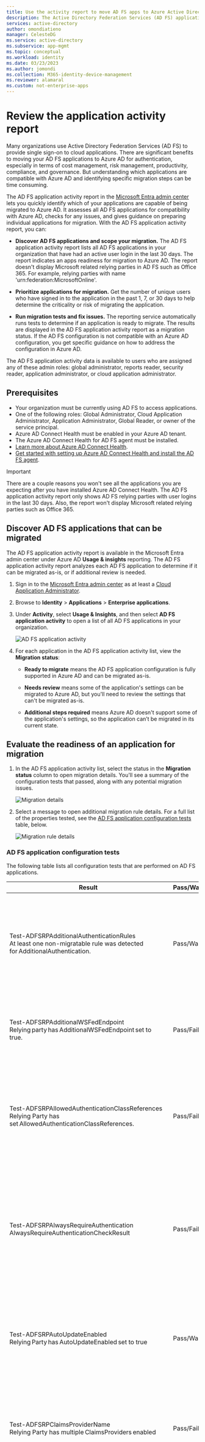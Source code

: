 ```yaml
---
title: Use the activity report to move AD FS apps to Azure Active Directory
description: The Active Directory Federation Services (AD FS) application activity report lets you quickly migrate applications from AD FS to Azure Active Directory (Azure AD). This migration tool for AD FS identifies compatibility with Azure AD and gives migration guidance.
services: active-directory
author: omondiatieno
manager: CelesteDG
ms.service: active-directory
ms.subservice: app-mgmt
ms.topic: conceptual
ms.workload: identity
ms.date: 03/23/2023
ms.author: jomondi
ms.collection: M365-identity-device-management
ms.reviewer: alamaral
ms.custom: not-enterprise-apps
---
```


# Review the application activity report

Many organizations use Active Directory Federation Services (AD FS) to provide single sign-on to cloud applications. There are significant benefits to moving your AD FS applications to Azure AD for authentication, especially in terms of cost management, risk management, productivity, compliance, and governance. But understanding which applications are compatible with Azure AD and identifying specific migration steps can be time consuming.

The AD FS application activity report in the [Microsoft Entra admin center](https://entra.microsoft.com) lets you quickly identify which of your applications are capable of being migrated to Azure AD. It assesses all AD FS applications for compatibility with Azure AD, checks for any issues, and gives guidance on preparing individual applications for migration. With the AD FS application activity report, you can:

* **Discover AD FS applications and scope your migration.** The AD FS application activity report lists all AD FS applications in your organization that have had an active user login in the last 30 days. The report indicates an apps readiness for migration to Azure AD. The report doesn't display Microsoft related relying parties in AD FS such as Office 365. For example, relying parties with name 'urn:federation:MicrosoftOnline'.

* **Prioritize applications for migration.** Get the number of unique users who have signed in to the application in the past 1, 7, or 30 days to help determine the criticality or risk of migrating the application.
* **Run migration tests and fix issues.** The reporting service automatically runs tests to determine if an application is ready to migrate. The results are displayed in the AD FS application activity report as a migration status. If the AD FS configuration is not compatible with an Azure AD configuration, you get specific guidance on how to address the configuration in Azure AD.

The AD FS application activity data is available to users who are assigned any of these admin roles: global administrator, reports reader, security reader, application administrator, or cloud application administrator.

## Prerequisites

- Your organization must be currently using AD FS to access applications.
- One of the following roles: Global Administrator, Cloud Application Administrator, Application Administrator, Global Reader, or owner of the service principal.
- Azure AD Connect Health must be enabled in your Azure AD tenant.
- The Azure AD Connect Health for AD FS agent must be installed.
- [Learn more about Azure AD Connect Health](../hybrid/connect/how-to-connect-health-adfs.md).
- [Get started with setting up Azure AD Connect Health and install the AD FS agent](../hybrid/connect/how-to-connect-health-agent-install.md).


>[!IMPORTANT]
>There are a couple reasons you won't see all the applications you are expecting after you have installed Azure AD Connect Health. The AD FS application activity report only shows AD FS relying parties with user logins in the last 30 days. Also, the report won't display Microsoft related relying parties such as Office 365.

## Discover AD FS applications that can be migrated

The AD FS application activity report is available in the Microsoft Entra admin center under Azure AD **Usage & insights** reporting. The AD FS application activity report analyzes each AD FS application to determine if it can be migrated as-is, or if additional review is needed.

1. Sign in to the [Microsoft Entra admin center](https://entra.microsoft.com) as at least a [Cloud Application Administrator](../roles/permissions-reference.md#cloud-application-administrator). 
1. Browse to **Identity** > **Applications** > **Enterprise applications**.
1. Under **Activity**, select **Usage & Insights**, and then select **AD FS application activity** to open a list of all AD FS applications in your organization.

   ![AD FS application activity](media/migrate-adfs-application-activity/adfs-application-activity.png)

1. For each application in the AD FS application activity list, view the **Migration status**:

   - **Ready to migrate** means the AD FS application configuration is fully supported in Azure AD and can be migrated as-is.

   - **Needs review** means some of the application's settings can be migrated to Azure AD, but you'll need to review the settings that can't be migrated as-is.

   - **Additional steps required** means Azure AD doesn't support some of the application's settings, so the application can’t be migrated in its current state.

## Evaluate the readiness of an application for migration

1. In the AD FS application activity list, select the status in the **Migration status** column to open migration details. You'll see a summary of the configuration tests that passed, along with any potential migration issues.

   ![Migration details](media/migrate-adfs-application-activity/migration-details.png)

1. Select a message to open additional migration rule details. For a full list of the properties tested, see the [AD FS application configuration tests](#ad-fs-application-configuration-tests) table, below.

   ![Migration rule details](media/migrate-adfs-application-activity/migration-rule-details.png)

### AD FS application configuration tests

The following table lists all configuration tests that are performed on AD FS applications.

|Result  |Pass/Warning/Fail  |Description  |
|---------|---------|---------|
|Test-ADFSRPAdditionalAuthenticationRules <br> At least one non-migratable rule was detected for AdditionalAuthentication.       | Pass/Warning          | The relying party has rules to prompt for multi-factor authentication (MFA). To move to Azure AD, translate those rules into Conditional Access policies. If you're using an on-premises MFA, we recommend that you move to Azure AD MFA. [Learn more about Conditional Access](../authentication/concept-mfa-howitworks.md).        |
|Test-ADFSRPAdditionalWSFedEndpoint <br> Relying party has AdditionalWSFedEndpoint set to true.       | Pass/Fail          | The relying party in AD FS allows multiple WS-Fed assertion endpoints. Currently, Azure AD only supports one. If you have a scenario where this result is blocking migration, [let us know](https://feedback.azure.com/d365community/forum/22920db1-ad25-ec11-b6e6-000d3a4f0789).     |
|Test-ADFSRPAllowedAuthenticationClassReferences <br> Relying Party has set AllowedAuthenticationClassReferences.       | Pass/Fail          | This setting in AD FS lets you specify whether the application is configured to only allow certain authentication types. We recommend using Conditional Access to achieve this capability.  If you have a scenario where this result is blocking migration, [let us know](https://feedback.azure.com/d365community/forum/22920db1-ad25-ec11-b6e6-000d3a4f0789).  [Learn more about Conditional Access](../authentication/concept-mfa-howitworks.md).         |
|Test-ADFSRPAlwaysRequireAuthentication <br> AlwaysRequireAuthenticationCheckResult      | Pass/Fail          | This setting in AD FS lets you specify whether the application is configured to ignore SSO cookies and **Always Prompt for Authentication**. In Azure AD, you can manage the authentication session using Conditional Access policies to achieve similar behavior. [Learn more about configuring authentication session management with Conditional Access](../conditional-access/howto-conditional-access-session-lifetime.md).          |
|Test-ADFSRPAutoUpdateEnabled <br> Relying Party has AutoUpdateEnabled set to true       | Pass/Warning          | This setting in AD FS lets you specify whether AD FS is configured to automatically update the application based on changes within the federation metadata. Azure AD doesn’t support this today but should not block the migration of the application to Azure AD.           |
|Test-ADFSRPClaimsProviderName <br> Relying Party has multiple ClaimsProviders enabled       | Pass/Fail          | This setting in AD FS calls out the identity providers from which the relying party is accepting claims. In Azure AD, you can enable external collaboration using Azure AD B2B. [Learn more about Azure AD B2B](../external-identities/what-is-b2b.md).          |
|Test-ADFSRPDelegationAuthorizationRules      | Pass/Fail          | The application has custom delegation authorization rules defined. This is a WS-Trust concept that  Azure AD supports by using modern authentication protocols, such as OpenID Connect and OAuth 2.0. [Learn more about the Microsoft Identity Platform](../develop/v2-protocols-oidc.md).          |
|Test-ADFSRPImpersonationAuthorizationRules       | Pass/Warning          | The application has custom impersonation authorization rules defined. This is a WS-Trust concept that Azure AD supports by using modern authentication protocols, such as OpenID Connect and OAuth 2.0. [Learn more about the Microsoft Identity Platform](../develop/v2-protocols-oidc.md).          |
|Test-ADFSRPIssuanceAuthorizationRules <br> At least one non-migratable rule was detected for IssuanceAuthorization.       | Pass/Warning          | The application has custom issuance authorization rules defined in AD FS. Azure AD supports this functionality with Azure AD Conditional Access. [Learn more about Conditional Access](../conditional-access/overview.md). <br> You can also restrict access to an application by user or groups assigned to the application. [Learn more about assigning users and groups to access applications](./assign-user-or-group-access-portal.md).            |
|Test-ADFSRPIssuanceTransformRules <br> At least one non-migratable rule was detected for IssuanceTransform.       | Pass/Warning          | The application has custom issuance transform rules defined in AD FS. Azure AD supports customizing the claims issued in the token. To learn more, see [Customize claims issued in the SAML token for enterprise applications](../develop/saml-claims-customization.md).           |
|Test-ADFSRPMonitoringEnabled <br> Relying Party has MonitoringEnabled set to true.       | Pass/Warning          | This setting in AD FS lets you specify whether AD FS is configured to automatically update the application based on changes within the federation metadata. Azure AD doesn’t support this today but should not block the migration of the application to Azure AD.           |
|Test-ADFSRPNotBeforeSkew <br> NotBeforeSkewCheckResult      | Pass/Warning          | AD FS allows a time skew based on the NotBefore and NotOnOrAfter times in the SAML token. Azure AD automatically handles this by default.          |
|Test-ADFSRPRequestMFAFromClaimsProviders <br> Relying Party has RequestMFAFromClaimsProviders set to true.       | Pass/Warning          | This setting in AD FS determines the behavior for MFA when the user comes from a different claims provider. In Azure AD, you can enable external collaboration using Azure AD B2B. Then, you can apply Conditional Access policies to protect guest access. Learn more about [Azure AD B2B](../external-identities/what-is-b2b.md) and [Conditional Access](../conditional-access/overview.md).          |
|Test-ADFSRPSignedSamlRequestsRequired <br> Relying Party has SignedSamlRequestsRequired set to true       | Pass/Fail          | The application is configured in AD FS to verify the signature in the SAML request. Azure AD accepts a signed SAML request; however, it will not verify the signature. Azure AD has different methods to protect against malicious calls. For example, Azure AD uses the reply URLs configured in the application to validate the SAML request. Azure AD will only send a token to reply URLs configured for the application. If you have a scenario where this result is blocking migration, [let us know](https://feedback.azure.com/d365community/forum/22920db1-ad25-ec11-b6e6-000d3a4f0789).          |
|Test-ADFSRPTokenLifetime <br> TokenLifetimeCheckResult        | Pass/Warning         | The application is configured for a custom token lifetime. The AD FS default is one hour. Azure AD supports this functionality using Conditional Access. To learn more, see [Configure authentication session management with Conditional Access](../conditional-access/howto-conditional-access-session-lifetime.md).          |
|Relying Party is set to encrypt claims. This is supported by Azure AD       | Pass          | With Azure AD, you can encrypt the token sent to the application. To learn more, see [Configure Azure AD SAML token encryption](./howto-saml-token-encryption.md).          |
|EncryptedNameIdRequiredCheckResult      | Pass/Fail          | The application is configured to encrypt the nameID claim in the SAML token. With Azure AD, you can encrypt the entire token sent to the application. Encryption of specific claims is not yet supported. To learn more, see [Configure Azure AD SAML token encryption](./howto-saml-token-encryption.md).         |

## Check the results of claim rule tests

If you have configured a claim rule for the application in AD FS, the experience will provide a granular analysis for all the claim rules. You'll see which claim rules can be moved to Azure AD and which ones need further review.

1. In the AD FS application activity list, select the status in the **Migration status** column to open migration details. You'll see a summary of the configuration tests that passed, along with any potential migration issues.

2. On the **Migration rule details** page, expand the results to display details about potential migration issues and to get additional guidance. For a detailed list of all claim rules tested, see the [Check the results of claim rule tests](#check-the-results-of-claim-rule-tests) table, below.

   The example below shows migration rule details for the IssuanceTransform rule. It lists the specific parts of the claim that need to be reviewed and addressed before you can migrate the application to Azure AD.

   ![Migration rule details additional guidance](media/migrate-adfs-application-activity/migration-rule-details-guidance.png)

### Claim rule tests

The following table lists all claim rule tests that are performed on AD FS applications.

|Property  |Description  |
|---------|---------|
|UNSUPPORTED_CONDITION_PARAMETER      | The condition statement uses Regular Expressions to evaluate if the claim matches a certain pattern.  To achieve a similar functionality in Azure AD, you can use pre-defined transformation such as  IfEmpty(), StartWith(), Contains(), among others. For more information, see [Customize claims issued in the SAML token for enterprise applications](../develop/saml-claims-customization.md).          |
|UNSUPPORTED_CONDITION_CLASS      | The condition statement has multiple conditions that need to be evaluated before running the issuance statement. Azure AD may support this functionality with the claim’s transformation functions where you can evaluate multiple claim values.  For more information, see [Customize claims issued in the SAML token for enterprise applications](../develop/saml-claims-customization.md).          |
|UNSUPPORTED_RULE_TYPE      | The claim rule couldn’t be recognized. For more information on how to configure claims in Azure AD, see [Customize claims issued in the SAML token for enterprise applications](../develop/saml-claims-customization.md).          |
|CONDITION_MATCHES_UNSUPPORTED_ISSUER      | The condition statement uses an Issuer that is not supported in Azure AD. Currently, Azure AD doesn’t source claims from stores different that Active Directory or Azure AD. If this is blocking you from migrating applications to Azure AD, [let us know](https://feedback.azure.com/d365community/forum/22920db1-ad25-ec11-b6e6-000d3a4f0789).         |
|UNSUPPORTED_CONDITION_FUNCTION      | The condition statement uses an aggregate function to issue or add a single claim regardless of the number of matches.  In Azure AD, you can evaluate the attribute of a user to decide what value to use for the claim with functions like IfEmpty(), StartWith(), Contains(), among others. For more information, see [Customize claims issued in the SAML token for enterprise applications](../develop/saml-claims-customization.md).          |
|RESTRICTED_CLAIM_ISSUED      | The condition statement uses a claim that is restricted in Azure AD. You may be able to issue a restricted claim, but you can’t modify its source or apply any transformation. For more information, see [Customize claims emitted in tokens for a specific app in Azure AD](../develop/saml-claims-customization.md).          |
|EXTERNAL_ATTRIBUTE_STORE      | The issuance statement uses an attribute store different that Active Directory. Currently, Azure AD doesn’t source claims from stores different that Active Directory or Azure AD. If this result is blocking you from migrating applications to Azure AD, [let us know](https://feedback.azure.com/d365community/forum/22920db1-ad25-ec11-b6e6-000d3a4f0789).          |
|UNSUPPORTED_ISSUANCE_CLASS      | The issuance statement uses ADD to add claims to the incoming claim set. In Azure AD, this may be configured as multiple claim transformations.  For more information, see [Customize claims issued in the SAML token for enterprise applications](../develop/saml-claims-customization.md).         |
|UNSUPPORTED_ISSUANCE_TRANSFORMATION      | The issuance statement uses Regular Expressions to transform the value of the claim to be emitted. To achieve similar functionality in Azure AD, you can use pre-defined transformation such as Extract(), Trim(), ToLower, among others. For more information, see [Customize claims issued in the SAML token for enterprise applications](../develop/saml-claims-customization.md).          |

## Troubleshooting

### Can't see all my AD FS applications in the report

 If you have installed Azure AD Connect health but you still see the prompt to install it or you don't see all your AD FS applications in the report it may be that you don't have active AD FS applications or your AD FS applications are microsoft application.

 The AD FS application activity report lists all the AD FS applications in your organization with active users sign-in in the last 30 days. Also, the report doesn't display microsoft related relying parties in AD FS such as Office 365. For example, relying parties with name 'urn:federation:MicrosoftOnline', 'microsoftonline', 'microsoft:winhello:cert:prov:server' won't show up in the list.

## Next steps

* [Video: How to use the AD FS activity report to migrate an application](https://www.youtube.com/watch?v=OThlTA239lU)
* [Managing applications with Azure Active Directory](what-is-application-management.md)
* [Manage access to apps](what-is-access-management.md)
* [Azure AD Connect federation](../hybrid/connect/how-to-connect-fed-whatis.md)
